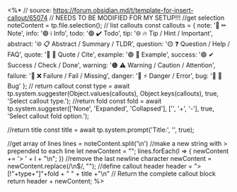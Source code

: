 <%*
// source: https://forum.obsidian.md/t/template-for-insert-callout/65074
// NEEDS TO BE MODIFIED FOR MY SETUP!!!
//get selection
noteContent = tp.file.selection();
// list callouts
const callouts = {
   note:     '🔵 ✏ Note',
   info:     '🟢 ℹ Info',
   todo:     '🟢 ✔️ Todo',
   tip:      '🌐 🔥 Tip / Hint / Important',
   abstract: '🌐 📋 Abstract / Summary / TLDR',
   question: '🟡 ❓ Question / Help / FAQ',
   quote:    '🔘 💬 Quote / Cite',
   example:  '🟣 📑 Example',
   success:  '🟢 ✔ Success / Check / Done',
   warning:  '🟠 ⚠ Warning / Caution / Attention',
   failure:  '🔴 ❌ Failure / Fail / Missing',
   danger:   '🔴 ⚡ Danger / Error',
   bug:      '🔴 🐞 Bug'
};
// return callout
const type = await tp.system.suggester(Object.values(callouts), Object.keys(callouts), true, 'Select callout type.');
//return fold
const fold = await tp.system.suggester(['None', 'Expanded', 'Collapsed'], ['', '+', '-'], true, 'Select callout fold option.');

//return title
const title = await tp.system.prompt('Title:', '', true);

//get array of lines
lines = noteContent.split('\n')
//make a new string with > prepended to each line
let newContent = "";
lines.forEach(l => {
	newContent += '> ' + l + "\n";
})
//remove the last newline character
newContent = newContent.replace(/\n$/, "");
//define callout header
header = ">[!"+type+"]"+fold + " " + title +"\n"
// Return the complete callout block
return header + newContent;
%>